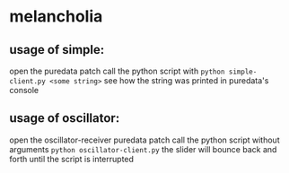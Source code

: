 # melancholia

## usage of simple:
open the puredata patch
call the python script with `python simple-client.py <some string>`
see how the string was printed in puredata's console

## usage of oscillator:
open the oscillator-receiver puredata patch
call the python script without arguments `python oscillator-client.py`
the slider will bounce back and forth until the script is interrupted
